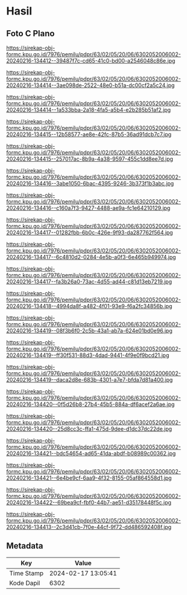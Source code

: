 # Hasil

## Foto C Plano

https://sirekap-obj-formc.kpu.go.id/7976/pemilu/pdpr/63/02/05/20/06/6302052006002-20240216-134412--39487f7c-cd65-41c0-bd00-a2546048c86e.jpg

https://sirekap-obj-formc.kpu.go.id/7976/pemilu/pdpr/63/02/05/20/06/6302052006002-20240216-134414--3ae098de-2522-48e0-b51a-dc00cf2a5c24.jpg

https://sirekap-obj-formc.kpu.go.id/7976/pemilu/pdpr/63/02/05/20/06/6302052006002-20240216-134414--1a533bba-2a18-4fa5-a5b4-e2b285b51af2.jpg

https://sirekap-obj-formc.kpu.go.id/7976/pemilu/pdpr/63/02/05/20/06/6302052006002-20240216-134415--12b58577-ae8e-42fc-87b5-36ad91dcb7c7.jpg

https://sirekap-obj-formc.kpu.go.id/7976/pemilu/pdpr/63/02/05/20/06/6302052006002-20240216-134415--257017ac-8b9a-4a38-9597-455c1dd8ee7d.jpg

https://sirekap-obj-formc.kpu.go.id/7976/pemilu/pdpr/63/02/05/20/06/6302052006002-20240216-134416--3abe1050-6bac-4395-9246-3b373f1b3abc.jpg

https://sirekap-obj-formc.kpu.go.id/7976/pemilu/pdpr/63/02/05/20/06/6302052006002-20240216-134416--c160a7f3-9427-4488-ae9a-fc1e64210129.jpg

https://sirekap-obj-formc.kpu.go.id/7976/pemilu/pdpr/63/02/05/20/06/6302052006002-20240216-134417--01282fbb-6b0c-426e-9f93-da287762f564.jpg

https://sirekap-obj-formc.kpu.go.id/7976/pemilu/pdpr/63/02/05/20/06/6302052006002-20240216-134417--6c4810d2-0284-4e5b-a0f3-6e465b949974.jpg

https://sirekap-obj-formc.kpu.go.id/7976/pemilu/pdpr/63/02/05/20/06/6302052006002-20240216-134417--fa3b26a0-73ac-4d55-ad44-c81d13eb7219.jpg

https://sirekap-obj-formc.kpu.go.id/7976/pemilu/pdpr/63/02/05/20/06/6302052006002-20240216-134418--4994da8f-a482-4f01-93e9-f6a2fc34856b.jpg

https://sirekap-obj-formc.kpu.go.id/7976/pemilu/pdpr/63/02/05/20/06/6302052006002-20240216-134419--08f3b6f0-2c5b-43a1-ab7a-624e01bd0e96.jpg

https://sirekap-obj-formc.kpu.go.id/7976/pemilu/pdpr/63/02/05/20/06/6302052006002-20240216-134419--ff30f531-88d3-4dad-9441-4f9e0f9bcd21.jpg

https://sirekap-obj-formc.kpu.go.id/7976/pemilu/pdpr/63/02/05/20/06/6302052006002-20240216-134419--daca2d8e-683b-4301-a7e7-bfda7d81a400.jpg

https://sirekap-obj-formc.kpu.go.id/7976/pemilu/pdpr/63/02/05/20/06/6302052006002-20240216-134420--0f5d26b8-27b4-45b5-884a-df6acef2a6ae.jpg

https://sirekap-obj-formc.kpu.go.id/7976/pemilu/pdpr/63/02/05/20/06/6302052006002-20240216-134420--25d8cc3c-ffa1-475d-9dee-d1dc37dc22de.jpg

https://sirekap-obj-formc.kpu.go.id/7976/pemilu/pdpr/63/02/05/20/06/6302052006002-20240216-134421--bdc54654-ad65-41da-abdf-b08989c00362.jpg

https://sirekap-obj-formc.kpu.go.id/7976/pemilu/pdpr/63/02/05/20/06/6302052006002-20240216-134421--6e4be9cf-6aa9-4f32-8155-05af864558d1.jpg

https://sirekap-obj-formc.kpu.go.id/7976/pemilu/pdpr/63/02/05/20/06/6302052006002-20240216-134422--69bea9cf-fbf0-44b7-ae51-d35178448f5c.jpg

https://sirekap-obj-formc.kpu.go.id/7976/pemilu/pdpr/63/02/05/20/06/6302052006002-20240216-134413--2c3d41cb-7f0e-44cf-9f72-dd486592408f.jpg


## Metadata

| Key        | Value               |
| ---------- | ------------------- |
| Time Stamp | 2024-02-17 13:05:41 |
| Kode Dapil | 6302                |



